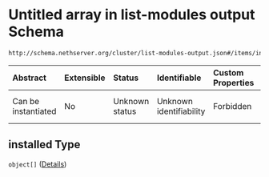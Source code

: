 # Untitled array in list-modules output Schema

```txt
http://schema.nethserver.org/cluster/list-modules-output.json#/items/installed
```



| Abstract            | Extensible | Status         | Identifiable            | Custom Properties | Additional Properties | Access Restrictions | Defined In                                                                           |
| :------------------ | :--------- | :------------- | :---------------------- | :---------------- | :-------------------- | :------------------ | :----------------------------------------------------------------------------------- |
| Can be instantiated | No         | Unknown status | Unknown identifiability | Forbidden         | Allowed               | none                | [list-modules-output.json*](cluster/list-modules-output.json "open original schema") |

## installed Type

`object[]` ([Details](list-modules-output-items-installed-items.md))
